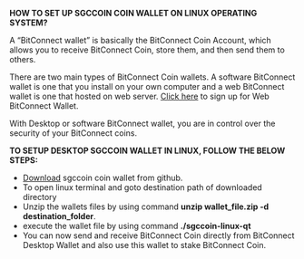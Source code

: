 <b>HOW TO SET UP SGCCOIN COIN WALLET ON LINUX OPERATING SYSTEM?</b>

A “BitConnect wallet” is basically the BitConnect Coin Account, which allows you to receive BitConnect Coin, store them, and then send them to others.

There are two main types of BitConnect Coin wallets. A software BitConnect wallet is one that you install on your own computer and a web BitConnect wallet is one that hosted on web server. <a href="https://sgccoin.co/">Click here</a> to sign up for Web BitConnect Wallet.

With Desktop or software BitConnect wallet, you are in control over the security of your BitConnect coins.


<b>TO SETUP DESKTOP SGCCOIN WALLET IN LINUX, FOLLOW THE BELOW STEPS:</b>
<ul>
<li><a href="https://github.com/sgccoincoin/sgccoincoin/tree/master/setup/sgccoin-linux-wallet">Download</a> sgccoin coin wallet from github.</li>
<li>To open linux terminal and goto destination path of downloaded directory</li>
<li>Unzip the wallets files by using command <b>unzip wallet_file.zip -d destination_folder</b>.</li>
<li>execute the wallet file by using command <b>./sgccoin-linux-qt</b></li>
<li>You can now send and receive BitConnect Coin directly from BitConnect Desktop Wallet and also use this wallet to stake BitConnect Coin.</li>
</ul>




